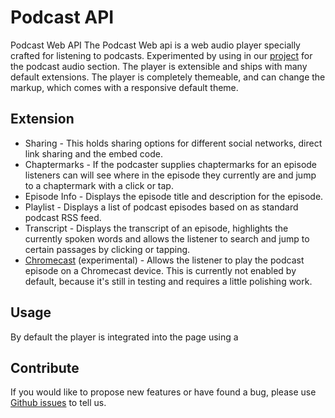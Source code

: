 # Podcast API
Podcast Web API
The Podcast Web api is a web audio player specially crafted for listening to podcasts.
Experimented by using in our <a href="https://besttheme.com/podcast-wordpress-theme/">project</a> for the podcast audio section. The player is extensible and ships with many default extensions. The player is completely themeable, and can change the markup, which comes with a responsive default theme.
<h2>Extension</h2>
<ul>
<li>Sharing - This holds sharing options for different social networks, direct link sharing and the embed code.</li>
<li>Chaptermarks - If the podcaster supplies chaptermarks for an episode listeners can will see where in the episode they currently are and jump to a chaptermark with a click or tap.</li>
<li>Episode Info - Displays the episode title and description for the episode.</li>
<li>Playlist - Displays a list of podcast episodes based on as standard podcast RSS feed.</li>
<li>Transcript - Displays the transcript of an episode, highlights the currently spoken words and allows the listener to search and jump to certain passages by clicking or tapping.</li>
<li><a href="https://www.google.co.in/chromecast/setup/">Chromecast</a> (experimental) - Allows the listener to play the podcast episode on a Chromecast device. This is currently not enabled by default, because it's still in testing and requires a little polishing work.</li>
</ul>
<h2>Usage</h2>
By default the player is integrated into the page using a <script> HTML tag. This is necessary to render the player in an iframe to ensure it does not interfere with the enclosing page's CSS and JS while still being able to resize the player interface dynamically.

<code>data-configuration</code> should be set to the JS variable name you saved the configuration to.
<pre>
window.playerConfiguration = {
  "episode": {
    "media": {"mp3": "https://example.com/episode-1.mp3"},
    "title": "Transcript Test"
  }
}
<script class="podcast-player" src="https://your-website.com/podcast-player/javascripts/podcast-player.js" data-configuration="playerConfiguration"></script>
</pre>
<h2>Contribute</h2>
If you would like to propose new features or have found a bug, please use <a href="https://github.com/inetvirtual/podcast-api/issues">Github issues</a> to tell us.
